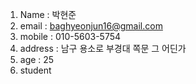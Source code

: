 1. Name : 박현준
2. email : baghyeonjun16@gmail.com
3. mobile : 010-5603-5754
4. address : 남구 용소로 부경대 쪽문 그 어딘가
5. age : 25
6. student